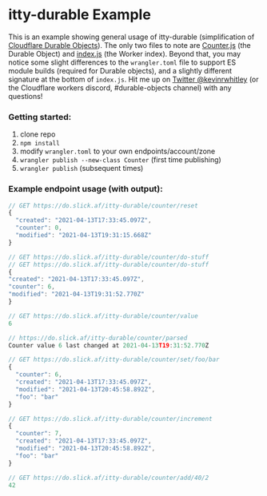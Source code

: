 # itty-durable Example

This is an example showing general usage of itty-durable (simplification of [Cloudflare Durable Objects](https://developers.cloudflare.com/workers/learning/using-durable-objects)). The only two files to note are [Counter.js](https://github.com/kwhitley/itty-durable-example/blob/master/Counter.js) (the Durable Object) and [index.js](https://github.com/kwhitley/itty-durable-example/blob/master/index.js) (the Worker index).  Beyond that, you may notice some slight differences to the `wrangler.toml` file to support ES module builds (required for Durable objects), and a slightly different signature at the bottom of `index.js`.  Hit me up on [Twitter @kevinrwhitley](https://twitter.com/kevinrwhitley) (or the Cloudflare workers discord, #durable-objects channel) with any questions!

### Getting started:
1. clone repo
2. `npm install`
3. modify `wrangler.toml` to your own endpoints/account/zone
4. `wrangler publish --new-class Counter` (first time publishing)
5. `wrangler publish` (subsequent times)

### Example endpoint usage (with output):
```js
// GET https://do.slick.af/itty-durable/counter/reset
{
  "created": "2021-04-13T17:33:45.097Z",
  "counter": 0,
  "modified": "2021-04-13T19:31:15.668Z"
}

// GET https://do.slick.af/itty-durable/counter/do-stuff
// GET https://do.slick.af/itty-durable/counter/do-stuff
{
"created": "2021-04-13T17:33:45.097Z",
"counter": 6,
"modified": "2021-04-13T19:31:52.770Z"
}

// GET https://do.slick.af/itty-durable/counter/value
6

// https://do.slick.af/itty-durable/counter/parsed
Counter value 6 last changed at 2021-04-13T19:31:52.770Z

// GET https://do.slick.af/itty-durable/counter/set/foo/bar
{
  "counter": 6,
  "created": "2021-04-13T17:33:45.097Z",
  "modified": "2021-04-13T20:45:58.892Z",
  "foo": "bar"
}

// GET https://do.slick.af/itty-durable/counter/increment
{
  "counter": 7,
  "created": "2021-04-13T17:33:45.097Z",
  "modified": "2021-04-13T20:45:58.892Z",
  "foo": "bar"
}

// GET https://do.slick.af/itty-durable/counter/add/40/2
42
```

